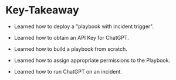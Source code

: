 # Key-Takeaway

- Learned how to deploy a "playbook with incident trigger".

- Learned how to obtain an API Key for ChatGPT.

- Learned how to build a playbook from scratch.

- Learned how to assign appropriate permissions to the Playbook.

- Learned how to run ChatGPT on an incident.

